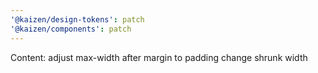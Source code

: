 ```yaml
---
'@kaizen/design-tokens': patch
'@kaizen/components': patch
---
```


Content: adjust max-width after margin to padding change shrunk width
